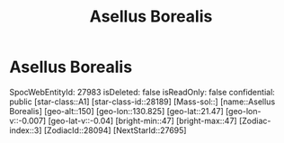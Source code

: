 ﻿---
title: "Asellus Borealis"
location: [21.47,130.825,150]
type: Station
tags:
- astro/Star

---

# Asellus Borealis

SpocWebEntityId: 27983
isDeleted: false
isReadOnly: false
confidential: public
[star-class::A1]
[star-class-id::28189]
[Mass-sol::]
[name::Asellus Borealis]
[geo-alt::150]
[geo-lon::130.825]
[geo-lat::21.47]
[geo-lon-v::-0.007]
[geo-lat-v::-0.04]
[bright-min::47]
[bright-max::47]
[Zodiac-index::3]
[ZodiacId::28094]
[NextStarId::27695]

